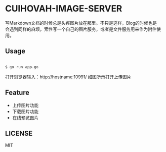 # CUIHOVAH-IMAGE-SERVER
写Markdown文档的时候总是头疼图片放在那里。不只是这样，Blog的时候也是会遇到同样的麻烦。索性写一个自己的图片服务，或者是文件服务用来作为附件使用。

## Usage

```shell

$ go run app.go
```

打开浏览器输入：http://hostname:10991/
如图所示打开上传图片

## Feature

- 上传图片功能
- 下载图片功能
- 在线预览图片

## LICENSE
MIT